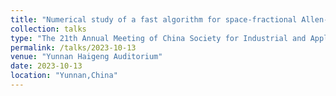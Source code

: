 ```yaml
---
title: "Numerical study of a fast algorithm for space-fractional Allen-Cahn equation"
collection: talks
type: "The 21th Annual Meeting of China Society for Industrial and Applied Mathematics"
permalink: /talks/2023-10-13
venue: "Yunnan Haigeng Auditorium"
date: 2023-10-13
location: "Yunnan,China"
---
```

